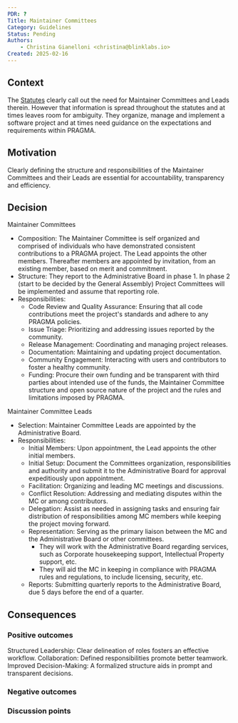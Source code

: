 ```yaml
---
PDR: ?
Title: Maintainer Committees
Category: Guidelines
Status: Pending
Authors:
    - Christina Gianelloni <christina@blinklabs.io> 
Created: 2025-02-16
---
```


## Context
The [Statutes](https://github.com/pragma-org/PDRs/blob/main/.incorporation/20240422_Attachment_Statutes_Statuten_PRAGMA_signed.pdf) clearly call out the need for Maintainer Committees and Leads therein. However that information is spread throughout the statutes and at times leaves room for ambiguity. They organize, manage and implement a software project and at times need guidance on the expectations and requirements within PRAGMA. 

## Motivation
Clearly defining the structure and responsibilities of the Maintainer Committees and their Leads are essential for accountability, transparency and efficiency.

## Decision
Maintainer Committees
- Composition: The Maintainer Committee is self organized and comprised of individuals who have demonstrated consistent contributions to a PRAGMA project. The Lead appoints the other members. Thereafter members are appointed by invitation, from an existing member, based on merit and commitment.
- Structure: They report to the Administrative Board in phase 1. In phase 2 (start to be decided by the General Assembly) Project Committees will be implemented and assume that reporting role.
- Responsibilities:  
  - Code Review and Quality Assurance: Ensuring that all code contributions meet the project's standards and adhere to any PRAGMA policies.
  - Issue Triage: Prioritizing and addressing issues reported by the community.
  - Release Management: Coordinating and managing project releases.
  - Documentation: Maintaining and updating project documentation.
  - Community Engagement: Interacting with users and contributors to foster a healthy community.
  - Funding: Procure their own funding and be transparent with third parties about intended use of the funds, the Maintainer Committee structure and open source nature of the project and the rules and limitations imposed by PRAGMA. 

Maintainer Committee Leads
 - Selection: Maintainer Committee Leads are appointed by the Administrative Board. 
 - Responsibilities:
   - Initial Members: Upon appointment, the Lead appoints the other initial members. 
   - Initial Setup: Document the Committees organization, responsibilities and authority and submit it to the Administrative Board for approval expeditiously upon appointment. 
   - Facilitation: Organizing and leading MC meetings and discussions.
   - Conflict Resolution: Addressing and mediating disputes within the MC or among contributors.
   - Delegation: Assist as needed in assigning tasks and ensuring fair distribution of responsibilities among MC members while keeping the project moving forward. 
   - Representation: Serving as the primary liaison between the MC and the Administrative Board or other committees. 
     - They will work with the Administrative Board regarding services, such as Corporate housekeeping support, Intellectual Property support, etc. 
     - They will aid the MC in keeping in compliance with PRAGMA rules and regulations, to include licensing, security, etc. 
   - Reports: Submitting quarterly reports to the Administrative Board, due 5 days before the end of a quarter.


## Consequences

### Positive outcomes
Structured Leadership: Clear delineation of roles fosters an effective workflow.
Collaboration: Defined responsibilities promote better teamwork.
Improved Decision-Making: A formalized structure aids in prompt and transparent decisions.

### Negative outcomes

### Discussion points
